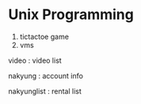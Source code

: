 # Unix Programming
1. tictactoe game
2. vms

video : video list

nakyung : account info

nakyunglist : rental list
